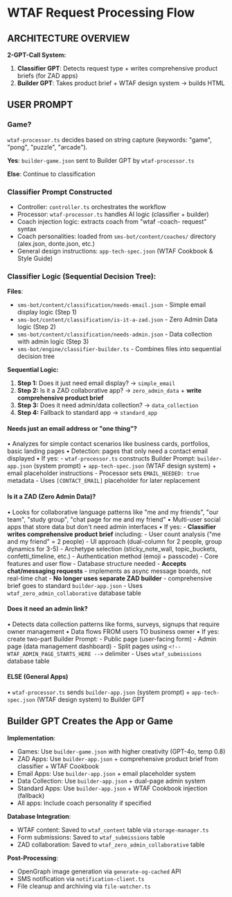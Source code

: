 # WTAF Request Processing Flow

## ARCHITECTURE OVERVIEW
**2-GPT-Call System:**
1. **Classifier GPT**: Detects request type + writes comprehensive product briefs (for ZAD apps)
2. **Builder GPT**: Takes product brief + WTAF design system → builds HTML

## USER PROMPT

### Game?
`wtaf-processor.ts` decides based on string capture (keywords: "game", "pong", "puzzle", "arcade").

**Yes**: `builder-game.json` sent to Builder GPT by `wtaf-processor.ts`

**Else**: Continue to classification

### Classifier Prompt Constructed
- Controller: `controller.ts` orchestrates the workflow
- Processor: `wtaf-processor.ts` handles AI logic (classifier + builder)
- Coach injection logic: extracts coach from "wtaf -coach- request" syntax
- Coach personalities: loaded from `sms-bot/content/coaches/` directory (alex.json, donte.json, etc.)
- General design instructions: `app-tech-spec.json` (WTAF Cookbook & Style Guide)

### Classifier Logic (Sequential Decision Tree):
**Files**: 
- `sms-bot/content/classification/needs-email.json` - Simple email display logic (Step 1)
- `sms-bot/content/classification/is-it-a-zad.json` - Zero Admin Data logic (Step 2)
- `sms-bot/content/classification/needs-admin.json` - Data collection with admin logic (Step 3)
- `sms-bot/engine/classifier-builder.ts` - Combines files into sequential decision tree

**Sequential Logic:**
1. **Step 1:** Does it just need email display? → `simple_email`
2. **Step 2:** Is it a ZAD collaborative app? → `zero_admin_data` + **write comprehensive product brief**
3. **Step 3:** Does it need admin/data collection? → `data_collection` 
4. **Step 4:** Fallback to standard app → `standard_app`

#### Needs just an email address or "one thing"?
   • Analyzes for simple contact scenarios like business cards, portfolios, basic landing pages
   • Detection: pages that only need a contact email displayed
   • If yes:
      - `wtaf-processor.ts` constructs Builder Prompt: `builder-app.json` (system prompt) + `app-tech-spec.json` (WTAF design system) + email placeholder instructions
      - Processor sets `EMAIL_NEEDED: true` metadata
      - Uses `[CONTACT_EMAIL]` placeholder for later replacement

#### Is it a ZAD (Zero Admin Data)?
   • Looks for collaborative language patterns like "me and my friends", "our team", "study group", "chat page for me and my friend"
   • Multi-user social apps that store data but don't need admin interfaces
   • If yes:
      - **Classifier writes comprehensive product brief** including:
        - User count analysis ("me and my friend" = 2 people)
        - UI approach (dual-column for 2 people, group dynamics for 3-5)
        - Archetype selection (sticky_note_wall, topic_buckets, confetti_timeline, etc.)
        - Authentication method (emoji + passcode)
        - Core features and user flow
        - Database structure needed
      - **Accepts chat/messaging requests** - implements as async message boards, not real-time chat
      - **No longer uses separate ZAD builder** - comprehensive brief goes to standard `builder-app.json`
      - Uses `wtaf_zero_admin_collaborative` database table

#### Does it need an admin link?
   • Detects data collection patterns like forms, surveys, signups that require owner management
   • Data flows FROM users TO business owner
   • If yes: create two-part Builder Prompt:
      - Public page (user-facing form)
      - Admin page (data management dashboard) 
      - Split pages using `<!-- WTAF_ADMIN_PAGE_STARTS_HERE -->` delimiter
      - Uses `wtaf_submissions` database table

#### ELSE (General Apps)
   • `wtaf-processor.ts` sends `builder-app.json` (system prompt) + `app-tech-spec.json` (WTAF design system) to Builder GPT

## Builder GPT Creates the App or Game

**Implementation**:
- Games: Use `builder-game.json` with higher creativity (GPT-4o, temp 0.8)
- ZAD Apps: Use `builder-app.json` + comprehensive product brief from classifier + WTAF Cookbook
- Email Apps: Use `builder-app.json` + email placeholder system
- Data Collection: Use `builder-app.json` + dual-page admin system
- Standard Apps: Use `builder-app.json` + WTAF Cookbook injection (fallback)
- All apps: Include coach personality if specified

**Database Integration**:
- WTAF content: Saved to `wtaf_content` table via `storage-manager.ts`
- Form submissions: Saved to `wtaf_submissions` table  
- ZAD collaboration: Saved to `wtaf_zero_admin_collaborative` table

**Post-Processing**:
- OpenGraph image generation via `generate-og-cached` API
- SMS notification via `notification-client.ts`
- File cleanup and archiving via `file-watcher.ts`